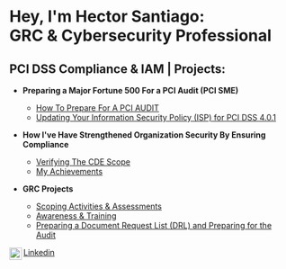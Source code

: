 <h1>Hey, I'm Hector Santiago: <br/><a>GRC & Cybersecurity Professional</a> <a </a></h1>

<h2>PCI DSS Compliance & IAM | Projects:</h2>

- <b>Preparing a Major Fortune 500 For a PCI Audit (PCI SME)</b>
  - [How To Prepare For A PCI AUDIT](https://drive.google.com/file/d/1iaJRoLQBlDWGKUXmUe8odndp1xyfwf4z/view?usp=sharing)
  - [Updating Your Information Security Policy (ISP) for PCI DSS 4.0.1](https://drive.google.com/file/d/1nUINDfLyDqasN-GctDt6zrzDo7ALUCIZ/view?usp=sharing)
  
- <b>How I've Have Strengthened Organization Security By Ensuring Compliance</b>
    - [Verifying The CDE Scope](https://github.com/HectorJSantiago/Verifying_The_CDE_Scope)
  - [My Achievements](https://github.com/HectorJSantiago/Achievements/tree/main)

- <b>GRC Projects</b>
  - [Scoping Activities & Assessments](https://github.com/HectorJSantiago/Scoping-Activities-and-Assignments)
  - [Awareness & Training](https://github.com/HectorJSantiago/Awareness-and-Training)
  - [Preparing a Document Request List (DRL) and Preparing for the Audit](https://github.com/HectorJSantiago/Preparing-a-DRL-and-Preparing-for-the-Audit)
    
[<img align="left" alt="HectorJSantiago | LinkedIn" width="22px" src="https://cdn.jsdelivr.net/npm/simple-icons@v3/icons/linkedin.svg" />](https://www.linkedin.com/in/hectorjsantiago/) [Linkedin](https://www.linkedin.com/in/hectorjsantiago/)
